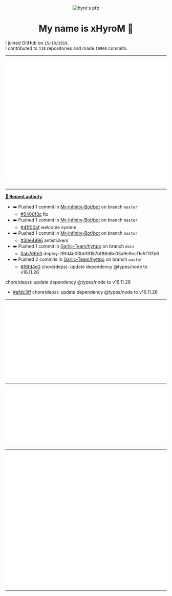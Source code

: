 <p align="center">
    <img src="https://avatars.githubusercontent.com/u/56601352" width="192" alt="hyro's pfp" />
    <h1 align="center">My name is xHyroM 👋</h1>
</p>

I joined GitHub on `15/10/2019`.  
I contributed to `118` repositories and made `10968` commits.  

___

<img src="https://github.com/xHyroM/xHyroM/blob/master/.cache/base.svg">

___

**[📰 Recent activity](https://github.com/xHyroM)**
* ➡️ Pushed 1 commit in [Mr-Infinity-Bot/bot](https://github.com/Mr-Infinity-Bot/bot) on branch `master`
  * [#5400f3c](https://github.com/Mr-Infinity-Bot/bot/commit/5400f3c) fix
* ➡️ Pushed 1 commit in [Mr-Infinity-Bot/bot](https://github.com/Mr-Infinity-Bot/bot) on branch `master`
  * [#41f00af](https://github.com/Mr-Infinity-Bot/bot/commit/41f00af) welcome system
* ➡️ Pushed 1 commit in [Mr-Infinity-Bot/bot](https://github.com/Mr-Infinity-Bot/bot) on branch `master`
  * [#30e4996](https://github.com/Mr-Infinity-Bot/bot/commit/30e4996) antistickers
* ➡️ Pushed 1 commit in [Garlic-Team/hyttpo](https://github.com/Garlic-Team/hyttpo) on branch `docs`
  * [#ab766b3](https://github.com/Garlic-Team/hyttpo/commit/ab766b3) deploy: f6fd4e00bb19187bf88d6c03a9e9cc11e5f131b6
* ➡️ Pushed 2 commits in [Garlic-Team/hyttpo](https://github.com/Garlic-Team/hyttpo) on branch `master`
  * [#f6fd4e0](https://github.com/Garlic-Team/hyttpo/commit/f6fd4e0) chore(deps): update dependency @types/node to v16.11.26

chore(deps): update dependency @types/node to v16.11.26
  * [#afdc3ff](https://github.com/Garlic-Team/hyttpo/commit/afdc3ff) chore(deps): update dependency @types/node to v16.11.26


___

<img src="https://github.com/xHyroM/xHyroM/blob/master/.cache/isocalendar.svg">

___

<img src="https://github.com/xHyroM/xHyroM/blob/master/.cache/languages.svg">

___

<img src="https://github.com/xHyroM/xHyroM/blob/master/.cache/achievements.svg">

___